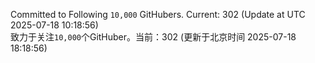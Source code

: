Committed to Following `10,000` GitHubers. Current: <!-- FOLLOWING_COUNT -->302<!-- FOLLOWING_COUNT --> (Update at UTC <!-- LAST_UPDATED -->2025-07-18 10:18:56<!-- LAST_UPDATED -->)<br>
致力于关注`10,000`个GitHuber。当前：<!-- FOLLOWING_COUNT -->302<!-- FOLLOWING_COUNT --> (更新于北京时间 <!-- LAST_UPDATED_CST -->2025-07-18 18:18:56<!-- LAST_UPDATED_CST -->)
